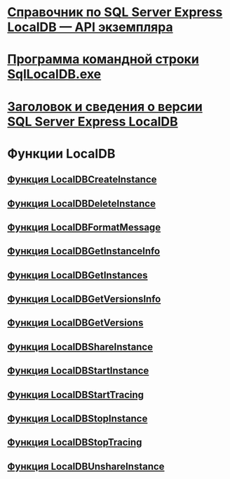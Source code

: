 # [Справочник по SQL Server Express LocalDB — API экземпляра](sql-server-express-localdb-reference-instance-apis.md)
# [Программа командной строки SqlLocalDB.exe](command-line-management-tool-sqllocaldb-exe.md)
# [Заголовок и сведения о версии SQL Server Express LocalDB](sql-server-express-localdb-header-and-version-information.md)

# Функции LocalDB
## [Функция LocalDBCreateInstance](localdbcreateinstance-function.md)
## [Функция LocalDBDeleteInstance](localdbdeleteinstance-function.md)
## [Функция LocalDBFormatMessage](localdbformatmessage-function.md)
## [Функция LocalDBGetInstanceInfo](localdbgetinstanceinfo-function.md)
## [Функция LocalDBGetInstances](localdbgetinstances-function.md)
## [Функция LocalDBGetVersionsInfo](localdbgetversioninfo-function.md)
## [Функция LocalDBGetVersions](localdbgetversions-function.md)
## [Функция LocalDBShareInstance](localdbshareinstance-function.md)
## [Функция LocalDBStartInstance](localdbstartinstance-function.md)
## [Функция LocalDBStartTracing](localdbstarttracing-function.md)
## [Функция LocalDBStopInstance](localdbstopinstance-function.md)
## [Функция LocalDBStopTracing](localdbstoptracing-function.md)
## [Функция LocalDBUnshareInstance](localdbunshareinstance-function.md)
